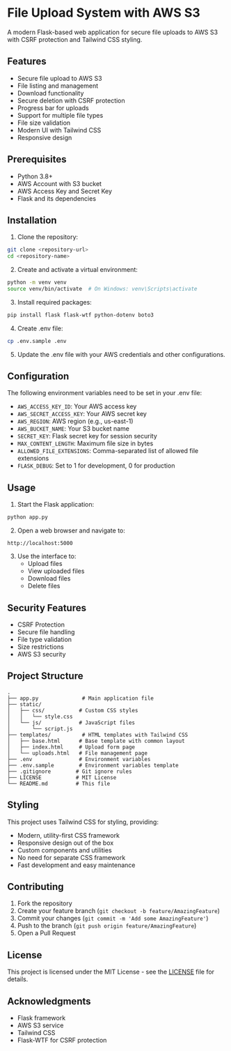 # File Upload System with AWS S3

A modern Flask-based web application for secure file uploads to AWS S3 with CSRF protection and Tailwind CSS styling.

## Features

- Secure file upload to AWS S3
- File listing and management
- Download functionality
- Secure deletion with CSRF protection
- Progress bar for uploads
- Support for multiple file types
- File size validation
- Modern UI with Tailwind CSS
- Responsive design

## Prerequisites

- Python 3.8+
- AWS Account with S3 bucket
- AWS Access Key and Secret Key
- Flask and its dependencies

## Installation

1. Clone the repository:
```bash
git clone <repository-url>
cd <repository-name>
```

2. Create and activate a virtual environment:
```bash
python -m venv venv
source venv/bin/activate  # On Windows: venv\Scripts\activate
```

3. Install required packages:
```bash
pip install flask flask-wtf python-dotenv boto3
```

4. Create .env file:
```bash
cp .env.sample .env
```

5. Update the .env file with your AWS credentials and other configurations.

## Configuration

The following environment variables need to be set in your .env file:

- `AWS_ACCESS_KEY_ID`: Your AWS access key
- `AWS_SECRET_ACCESS_KEY`: Your AWS secret key
- `AWS_REGION`: AWS region (e.g., us-east-1)
- `AWS_BUCKET_NAME`: Your S3 bucket name
- `SECRET_KEY`: Flask secret key for session security
- `MAX_CONTENT_LENGTH`: Maximum file size in bytes
- `ALLOWED_FILE_EXTENSIONS`: Comma-separated list of allowed file extensions
- `FLASK_DEBUG`: Set to 1 for development, 0 for production

## Usage

1. Start the Flask application:
```bash
python app.py
```

2. Open a web browser and navigate to:
```
http://localhost:5000
```

3. Use the interface to:
   - Upload files
   - View uploaded files
   - Download files
   - Delete files

## Security Features

- CSRF Protection
- Secure file handling
- File type validation
- Size restrictions
- AWS S3 security

## Project Structure

```
.
├── app.py              # Main application file
├── static/            
│   ├── css/           # Custom CSS styles
│   │   └── style.css
│   └── js/            # JavaScript files
│       └── script.js
├── templates/          # HTML templates with Tailwind CSS
│   ├── base.html      # Base template with common layout
│   ├── index.html     # Upload form page
│   └── uploads.html   # File management page
├── .env               # Environment variables
├── .env.sample        # Environment variables template
├── .gitignore        # Git ignore rules
├── LICENSE           # MIT License
└── README.md         # This file
```

## Styling

This project uses Tailwind CSS for styling, providing:
- Modern, utility-first CSS framework
- Responsive design out of the box
- Custom components and utilities
- No need for separate CSS framework
- Fast development and easy maintenance

## Contributing

1. Fork the repository
2. Create your feature branch (`git checkout -b feature/AmazingFeature`)
3. Commit your changes (`git commit -m 'Add some AmazingFeature'`)
4. Push to the branch (`git push origin feature/AmazingFeature`)
5. Open a Pull Request

## License

This project is licensed under the MIT License - see the [LICENSE](LICENSE) file for details.

## Acknowledgments

- Flask framework
- AWS S3 service
- Tailwind CSS
- Flask-WTF for CSRF protection
